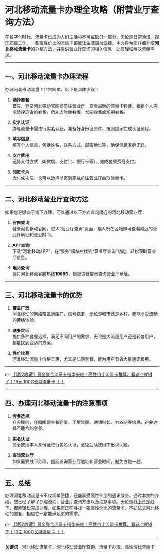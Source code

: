 # 河北移动流量卡办理全攻略（附营业厅查询方法）

在数字化时代，流量卡已成为人们生活中不可或缺的一部分。无论是日常通讯、娱乐还是工作，一张高性价比的流量卡都能让生活更加便捷。本文将为您详细介绍**河北移动流量卡**的办理方法，并提供营业厅查询的相关信息，助您轻松解决流量需求。

---

## 一、河北移动流量卡办理流程

办理河北移动流量卡非常简单，以下是具体步骤：

1. **选择套餐**  
   首先，登录河北移动官网或前往营业厅，查看最新的流量卡套餐。根据个人需求选择适合的套餐，例如大流量套餐、长期套餐或短期套餐。

2. **实名认证**  
   办理流量卡需进行实名认证，准备好身份证原件，按照提示完成认证流程。

3. **填写信息**  
   填写个人信息，包括姓名、联系方式、邮寄地址等，确保信息准确无误。

4. **支付费用**  
   选择支付方式（如微信、支付宝、银行卡等），完成套餐费用支付。

5. **领取卡片**  
   支付成功后，您可以选择邮寄到家或前往营业厅自取流量卡。

---

## 二、河北移动营业厅查询方法

如果您更倾向于线下办理，可以通过以下方式查询附近的河北移动营业厅：

1. **官网查询**  
   登录河北移动官网，进入“营业厅查询”页面，输入所在区域即可查看附近的营业厅地址和营业时间。

2. **APP查询**  
   下载“河北移动APP”，在“服务”模块中找到“营业厅查询”功能，轻松获取营业厅信息。

3. **电话查询**  
   拨打河北移动客服热线**10086**，根据语音提示查询营业厅地址。

---

## 三、河北移动流量卡的优势

1. **覆盖广泛**  
   河北移动的网络覆盖范围广，信号稳定，无论是城市还是乡村，都能享受流畅的网络体验。

2. **套餐灵活**  
   提供多种套餐选择，满足不同用户的需求，无论是大流量用户还是轻度用户，都能找到合适的方案。

3. **性价比高**  
   河北移动流量卡价格实惠，尤其是长期套餐，能为用户节省大量通讯费用。

---

👉 [【建议收藏】最全聚合流量卡指南来啦！高性价比流量卡推荐，看这个就够了！19元 100G长期流量卡 ！！](https://bit.ly/Liuliangka)

---

## 四、办理河北移动流量卡的注意事项

1. **套餐选择**  
   在办理前，仔细阅读套餐详情，了解流量、通话时长、有效期等信息，避免选择不适合的套餐。

2. **实名认证**  
   务必使用本人身份证进行实名认证，避免后续使用中出现问题。

3. **查询营业厅**  
   如果需要线下办理，提前查询营业厅地址和营业时间，避免白跑一趟。

---

## 五、总结

办理河北移动流量卡不仅简单便捷，还能享受高性价比的通讯服务。通过本文的介绍，您已经了解了办理流程、营业厅查询方法以及注意事项。无论是线上还是线下，都能轻松完成办理。如果您正在寻找一张高性价比的流量卡，不妨试试河北移动的套餐，相信它一定能满足您的需求。

👉 [【建议收藏】最全聚合流量卡指南来啦！高性价比流量卡推荐，看这个就够了！19元 100G长期流量卡 ！！](https://bit.ly/Liuliangka)

---

**关键词**：河北移动流量卡、河北移动营业厅查询、流量卡办理、高性价比流量卡